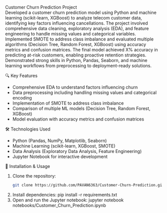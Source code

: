 Customer Churn Prediction Project  
Developed a customer churn prediction model using Python and machine learning (scikit-learn, XGBoost) to analyze telecom customer data, identifying key factors influencing cancellations. The project involved comprehensive data cleaning, exploratory analysis (EDA), and feature engineering to handle missing values and categorical variables. Implemented SMOTE to address class imbalance and evaluated multiple algorithms (Decision Tree, Random Forest, XGBoost) using accuracy metrics and confusion matrices. The final model achieved X% accuracy in predicting at-risk customers, enabling proactive retention strategies. Demonstrated strong skills in Python, Pandas, Seaborn, and machine learning workflows from preprocessing to deployment-ready solutions.

🔍 Key Features
- Comprehensive EDA to understand factors influencing churn
- Data preprocessing including handling missing values and categorical encoding
- Implementation of SMOTE to address class imbalance
- Comparison of multiple ML models (Decision Tree, Random Forest, XGBoost)
- Model evaluation with accuracy metrics and confusion matrices

🛠️ Technologies Used
- Python (Pandas, NumPy, Matplotlib, Seaborn)
- Machine Learning (scikit-learn, XGBoost, SMOTE)
- Data Analysis (Exploratory Data Analysis, Feature Engineering)
- Jupyter Notebook for interactive development

🚀 Installation & Usage
1. Clone the repository:
   ```bash
   git clone https://github.com/PAVAN6363/Customer-Churn-Prediction.git
2. Install dependencies:
    pip install -r requirements.txt
3. Open and run the Jupyter notebook:
    jupyter notebook notebooks/Customer_Churn_Prediction.ipynb
